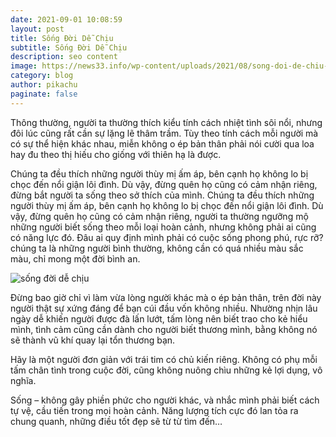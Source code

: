 ```yaml
---
date: 2021-09-01 10:08:59
layout: post
title: Sống Đời Dễ Chịu
subtitle: Sống Đời Dễ Chịu
description: seo content
image: https://news33.info/wp-content/uploads/2021/08/song-doi-de-chiu-new33.info-6.jpg
category: blog
author: pikachu
paginate: false
---
```

Thông thường, người ta thường thích kiểu tính cách nhiệt tình sôi nổi, nhưng đôi lúc cũng rất cần sự lặng lẽ thâm trầm. Tùy theo tính cách mỗi người mà có sự thể hiện khác nhau, miễn không o ép bản thân phải nói cười qua loa hay đu theo thị hiếu cho giống với thiên hạ là được.

Chúng ta đều thích những người thùy mị ấm áp, bên cạnh họ không lo bị chọc đến nổi giận lôi đình. Dù vậy, đừng quên họ cũng có cảm nhận riêng, đừng bắt người ta sống theo sở thích của mình. Chúng ta đều thích những người thùy mị ấm áp, bên cạnh họ không lo bị chọc đến nổi giận lôi đình. Dù vậy, đừng quên họ cũng có cảm nhận riêng, người ta thường ngưỡng mộ những người biết sống theo mỗi loại hoàn cảnh, nhưng không phải ai cũng có năng lực đó. Đâu ai quy định mình phải có cuộc sống phong phú, rực rỡ? chúng ta là những người bình thường, không cần có quá nhiều màu sắc màu, chỉ mong một đời bình an.

![sống đời dễ chịu](https://news33.info/wp-content/uploads/2021/08/song-doi-de-chiu-new33.info-2.jpg)

Đừng bao giờ chỉ vì làm vừa lòng người khác mà o ép bản thân, trên đời này người thật sự xứng đáng để bạn cúi đầu vốn không nhiều. Nhường nhịn lâu ngày dễ khiến người được đà lấn lướt, tấm lòng nên biết trao cho kẻ hiểu mình, tình cảm cũng cần dành cho người biết thương mình, bằng không nó sẽ thành vũ khí quay lại tổn thương bạn.

Hãy là một người đơn giản với trái tim có chủ kiến riêng. Không có phụ mỗi tấm chân tình trong cuộc đời, cũng không nuông chìu những kẻ lợi dụng, vô nghĩa.

Sống – không gây phiền phức cho người khác, và nhắc mình phải biết cách tự vệ, cầu tiến trong mọi hoàn cảnh. Năng lượng tích cực đó lan tỏa ra chung quanh, những điều tốt đẹp sẽ từ từ tìm đến…